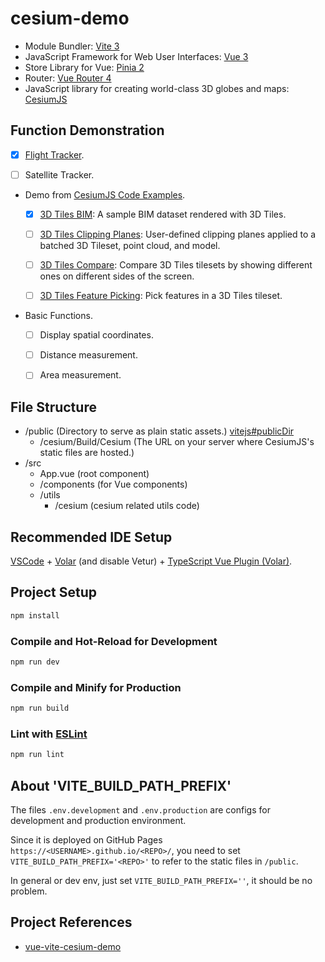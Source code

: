 # cesium-demo

- Module Bundler: [Vite 3](https://vitejs.dev/)
- JavaScript Framework for Web User Interfaces: [Vue 3](https://vuejs.org/)
- Store Library for Vue: [Pinia 2](https://pinia.vuejs.org/)
- Router: [Vue Router 4](https://router.vuejs.org/)
- JavaScript library for creating world-class 3D globes and maps: [CesiumJS](https://cesium.com/learn/cesiumjs-learn/)

## Function Demonstration

- [x] [Flight Tracker](https://cesium.com/learn/cesiumjs-learn/cesiumjs-flight-tracker/).

- [ ] Satellite Tracker.

- Demo from [CesiumJS Code Examples](https://sandcastle.cesium.com/).

  - [x] [3D Tiles BIM](https://sandcastle.cesium.com/?src=3D%20Tiles%20BIM.html): A sample BIM dataset rendered with 3D Tiles.

  - [ ] [3D Tiles Clipping Planes](https://sandcastle.cesium.com/?src=3D%20Tiles%20Clipping%20Planes.html): User-defined clipping planes applied to a batched 3D Tileset, point cloud, and model.

  - [ ] [3D Tiles Compare](https://sandcastle.cesium.com/?src=3D%20Tiles%20Compare.html): Compare 3D Tiles tilesets by showing different ones on different sides of the screen.

  - [ ] [3D Tiles Feature Picking](https://sandcastle.cesium.com/?src=3D%20Tiles%20Feature%20Picking.html): Pick features in a 3D Tiles tileset.

- Basic Functions.

  - [ ] Display spatial coordinates.

  - [ ] Distance measurement.

  - [ ] Area measurement.

## File Structure

- /public (Directory to serve as plain static assets.) [vitejs#publicDir](https://vitejs.dev/config/shared-options.html#publicdir)
  - /cesium/Build/Cesium (The URL on your server where CesiumJS's static files are hosted.)
- /src
  - App.vue (root component)
  - /components (for Vue components)
  - /utils
    - /cesium (cesium related utils code)

## Recommended IDE Setup

[VSCode](https://code.visualstudio.com/) + [Volar](https://marketplace.visualstudio.com/items?itemName=Vue.volar) (and disable Vetur) + [TypeScript Vue Plugin (Volar)](https://marketplace.visualstudio.com/items?itemName=Vue.vscode-typescript-vue-plugin).


## Project Setup

```sh
npm install
```

### Compile and Hot-Reload for Development

```sh
npm run dev
```

### Compile and Minify for Production

```sh
npm run build
```

### Lint with [ESLint](https://eslint.org/)

```sh
npm run lint
```

## About 'VITE_BUILD_PATH_PREFIX'

The files `.env.development` and `.env.production` are configs for development and production environment.

Since it is deployed on GitHub Pages `https://<USERNAME>.github.io/<REPO>/`, you need to set `VITE_BUILD_PATH_PREFIX='<REPO>'` to refer to the static files in `/public`.

In general or dev env, just set `VITE_BUILD_PATH_PREFIX=''`, it should be no problem.

## Project References

- [vue-vite-cesium-demo](https://github.com/lihanqiang/vue-vite-cesium-demo)